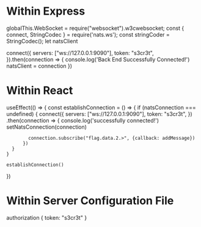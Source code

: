 # Within Express
globalThis.WebSocket = require("websocket").w3cwebsocket;
const { connect, StringCodec } = require('nats.ws');
const stringCoder = StringCodec();
let natsClient

connect({
  servers: ["ws://127.0.0.1:9090"],
  token: "s3cr3t",
}).then(connection => {
  console.log('Back End Successfully Connected!')
  natsClient = connection
})


# Within React
  useEffect(() => {
    const establishConnection = () => {
      if (natsConnection === undefined) {
        connect({
          servers: ["ws://127.0.0.1:9090"],
          token: "s3cr3t",
        })
          .then(connection => {
            console.log('successfully connected!')
            setNatsConnection(connection)

            connection.subscribe("flag.data.2.>", {callback: addMessage})
          })
      }
    }

    establishConnection()
  })


# Within Server Configuration File
authorization {
    token: "s3cr3t"
}